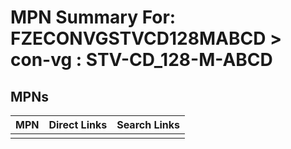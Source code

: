 



# MPN Summary For: FZECONVGSTVCD128MABCD > con-vg : STV-CD_128-M-ABCD

## MPNs
  

|MPN|Direct Links|Search Links|
| :--- | :--- | :--- |
||||
